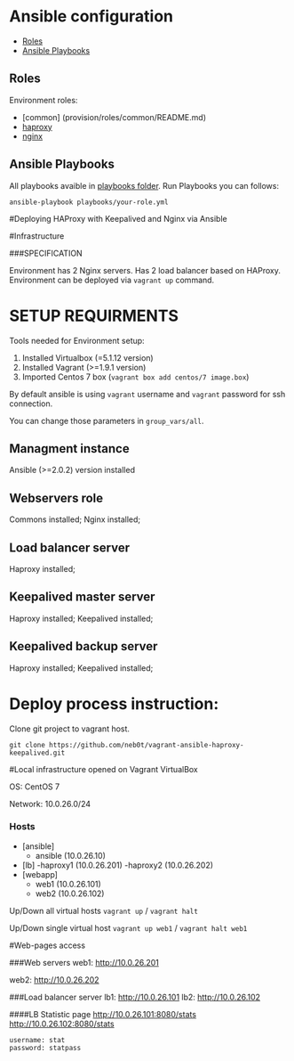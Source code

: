 # Ansible configuration

- [Roles](#roles)
- [Ansible Playbooks](#ansible-playbooks)

## Roles

Environment roles:

- [common] (provision/roles/common/README.md)
- [haproxy](provision/roles/haproxy/README.md)
- [nginx](provision/roles/nginx/README.md)

## Ansible Playbooks

All playbooks avaible in [playbooks folder](playbooks). Run Playbooks you can follows:

```
ansible-playbook playbooks/your-role.yml
```

#Deploying HAProxy with Keepalived and Nginx via Ansible

#Infrastructure

###SPECIFICATION

Environment has 2 Nginx servers.
Has 2 load balancer based on HAProxy.
Environment can be deployed via `vagrant up` command.


# SETUP REQUIRMENTS 

Tools needed for Environment setup:

1. Installed Virtualbox (=5.1.12 version)
2. Installed Vagrant (>=1.9.1 version)
3. Imported Centos 7 box (`vagrant box add centos/7 image.box`)

By default ansible is using `vagrant` username and `vagrant` password for ssh connection.

You can change those parameters in `group_vars/all`.

## Managment instance
Ansible (>=2.0.2) version installed

## Webservers role
Commons installed;
Nginx installed;

## Load balancer server
Haproxy installed;

## Keepalived master server
Haproxy installed;
Keepalived installed;

## Keepalived backup server
Haproxy installed;
Keepalived installed;

# Deploy process instruction:

Clone git project to vagrant host.

`git clone https://github.com/neb0t/vagrant-ansible-haproxy-keepalived.git`

#Local infrastructure opened on Vagrant VirtualBox

OS: CentOS 7

Network: 10.0.26.0/24

### Hosts

- [ansible]
    - ansible (10.0.26.10)
- [lb] 
    -haproxy1 (10.0.26.201)
    -haproxy2 (10.0.26.202)
- [webapp]
    - web1 (10.0.26.101)
    - web2 (10.0.26.102)

Up/Down all virtual hosts ```vagrant up``` / ```vagrant halt```

Up/Down single virtual host ```vagrant up web1``` / ```vagrant halt web1```

#Web-pages access

###Web servers
web1: http://10.0.26.201

web2: http://10.0.26.202

###Load balancer server
lb1: http://10.0.26.101
lb2: http://10.0.26.102

####LB Statistic page
http://10.0.26.101:8080/stats
http://10.0.26.102:8080/stats

    username: stat
    password: statpass
